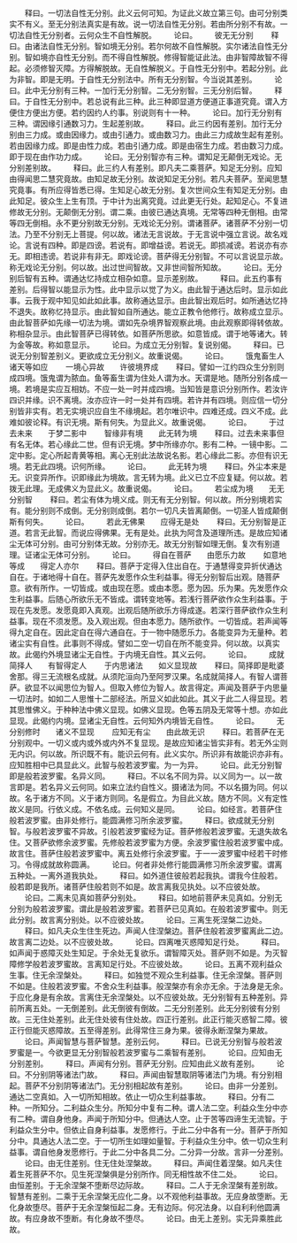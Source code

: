 <!-- { "loadSidebar": true } -->
　　释曰。一切法自性无分别。此义云何可知。为证此义故立第三句。由可分别类实不有义。至无分别法真实是有故。说一切法自性无分别。若由所分别不有故。一切法自性无分别者。云何众生不自性解脱。
　　论曰。
　　彼无无分别
　　释曰。由诸法自性无分别。智如境无分别。若尔何故不自性解脱。实尔诸法自性无分别。智如境亦自性无分别。而不得自性解脱。修得智能证此法。由非智障故智不得起。必须修智灭障。方得解脱故。无自性解脱义。于自性无分别中。若起分别。此为非智。即是无明。于自性无分别法中。所有无分别智。今当说其差别。
　　论曰。此中无分别有三种。一加行无分别智。二无分别智。三无分别后智。
　　释曰。于自性无分别中。若总说有此三种。此三种即显道方便道正事道究竟。谓入方便住方便出方便。若约因约人约事。别说则有十一种。
　　论曰。加行无分别有三种。谓因缘引通数习力。生起差别故。
　　释曰。此三约因有差别。加行无分别由三力成。或由因缘力。或由引通力。或由数习力。由此三力成故生起有差别。若由因缘力成。即是由性力成。若由引通力成。即是由宿生力成。若由数习力成。即于现在由作功力成。
　　论曰。无分别智亦有三种。谓知足无颠倒无戏论。无分别差别故。
　　释曰。此三约人有差别。即凡夫二乘菩萨。知足无分别。应知由得闻思二慧究竟故。由知足故无分别。故说知足无分别。若凡夫菩萨。至闻思慧究竟事。有所应得皆悉已得。生知足心故无分别。复次世间众生有知足无分别。由此知足。彼众生上生有顶。于中计为出离究竟。过此更无行处。起知足心。不复进修故无分别。无颠倒无分别。谓二乘。由彼已通达真境。无常等四种无倒相。由常等四无倒相。永不更分别故无分别。无戏论无分别。谓诸菩萨。诸菩萨不分别一切法。乃至不分别无上菩提。何以故。诸法无言说故。于无言说中强立言说。故名戏论。言说有四种。即是四谤。若说有。即增益谤。若说无。即损减谤。若说亦有亦无。即相违谤。若说非有非无。即戏论谤。菩萨得无分别智。不可以言说显示故。称无戏论无分别。何以故。出过世间智故。又非世间智所知故。
　　论曰。无分别后智有五种。谓通达忆持成立相杂如意。显示差别故。
　　释曰。此五约事有差别。后得智以能显示为性。此中显示以觉了为义。由此智于通达后时。显示如此事。云我于观中知见如此如此事。故称通达显示。由此智出观后时。如所通达忆持不退失。故称忆持显示。由此智如自所通达。能立正教令他修行。故称成立显示。由此智菩萨如先缘一切法为境。谓如先杂境界智观察此境。由此观察即得转依故。称相杂显示。由此智菩萨已得转依。如菩萨所思欲。如意皆成。谓于地等诸大。转为金等故。称如意显示。
　　论曰。为成立无分别智。复说别偈。
　　释曰。已说无分别智差别义。更欲成立无分别义。故重说偈。
　　论曰。
　　饿鬼畜生人　　诸天等如应
　　一境心异故　　许彼境界成
　　释曰。譬如一江约四众生分别则成四境。饿鬼谓为脓血。鱼等畜生谓为住处人谓为水。天谓是地。随所分别各成一境。若境是实应互相妨。不应一处一时并成四境。当知皆是意识分别所作。若汝许四识并缘。识不离境。汝亦应许一时一处并有四境。若许并有四境。则应信一切分别皆非实有。若无实境识应自生不缘境起。若尔唯识中。四难还成。四义不成。此难如彼论释。有识无境。斯有何失。为显此义。故重说偈。
　　论曰。
　　于过去未来　　于梦二影中
　　智缘非有境　　此无转为境
　　释曰。过去未来事但有名无体。若心缘此二世。但有识无境。梦中所缘亦尔。影有二种。一镜中影。二定中影。定心所起青黄等相。离心无别此法故说名影。若心缘此二影。亦但有识无境。若无此四境。识何所缘。
　　论曰。
　　此无转为境
　　释曰。外尘本来是无。识变异所作。识即缘此为境故。言无转为境。此义已立不应复疑。何以故。若拨无此理。无成佛义为显此义。故重说偈。
　　论曰。
　　若尘成为境　　无无分别智
　　释曰。若尘有体为境义成。则无有无分别智。何以故。所分别境若实有。能分别则不成倒。无分别则成倒。若尔一切凡夫皆离颠倒。一切圣人皆成颠倒斯有何失。
　　论曰。
　　若此无佛果　　应得无是处
　　释曰。无分别智是正道。若言无此智。而说应得佛果。无有是处。此执为阿含及道理所违。是故应知诸尘无体可分别。由可分别体无故。分别亦无。故无分别智如理无倒。复次有别道理。证诸尘无体可分别。
　　论曰。
　　得自在菩萨　　由愿乐力故
　　如意地等成　　得定人亦尔
　　释曰。菩萨于定得入住出自在。于通慧得变异折伏通达自在。于诸地得十自在。菩萨先发愿作众生利益事。得无分别智后出观。随菩萨意。欲有所作。一切皆成。或由现在愿。或由本愿。愿为因。乐为果。先发愿作众生利益事。后随心所欲乐无不皆成。谓转变地等。若浅行菩萨欲作众生利益事。于现在先发愿。发愿竟即入真观。出观后随所欲乐方得成遂。若深行菩萨欲作众生利益事。现在不须发愿。及入观出观。但由本愿力。随所欲作。一切皆成。若声闻等得九定自在。因此定自在得六通自在。于一物中随愿乐力。各能变异为无量种。若诸尘实有自性。此事则不得成。譬如二空一切自在所不能变异。何以故。以真实故。此偈约外境显诸尘无自性。于内境无自性。其义云何。
　　论曰。
　　成就简择人　　有智得定人
　　于内思诸法　　如义显现故
　　释曰。简择即是毗婆舍那。得三无流根名成就。从须陀洹向乃至阿罗汉果。名成就简择人。有智人谓菩萨。欲显不以闻思位为智人。但取入修位为智人。故言得定。声闻及菩萨于内思量一切法时。如如二人思惟十二部经法。所显义如此如此。其义于此二人得显现。若其思惟佛义。于种种法中佛义显现。如佛义显现。色等五阴及无常等十想。亦如此显现。此偈约内境。显诸尘无自性。云何知外内境皆无自性。
　　论曰。
　　无分别修时　　诸义不显现
　　应知无有尘　　由此故无识
　　释曰。若菩萨在无分别观中。一切义或内或外或内外不复显现。是故应知诸尘皆实非有。若无外尘则无内识。何以故。所识既不有。能识云何有。此义实尔。所识非有故能识亦非有。应知胜相中已具显此义。此智与般若波罗蜜。为一为异。
　　论曰。此无分别智即是般若波罗蜜。名异义同。
　　释曰。不以名不同为异。以义同为一。以一故言即是。若名异义云何同。如来立法约自性义。摄诸法为同。不以名摄为同。何以故。名于诸方不同。义于诸方则同。名是假立。为目此义故。随方不同。义有定性故义是同。行依义成。不依名成。云何知义是同。
　　论曰。如经言。若菩萨住般若波罗蜜。由非处修行。能圆满修习所余波罗蜜。
　　释曰。欲成就无分别智。与般若波罗蜜不异故。引般若波罗蜜经为证。菩萨修般若波罗蜜。无退失故名住。又菩萨欲修余波罗蜜。先修般若波罗蜜为方便。余波罗蜜住般若波罗蜜中成。故言住。菩萨住般若波罗蜜中。离五处修行余波罗蜜。于一一波罗蜜中经若干时修习。令得成就故称圆满。
　　论曰。何者非处修行能圆满修习所余波罗蜜。谓离五种处。一离外道我执处。
　　释曰。如外道住彼般若起我执。谓我今住般若。般若即是我所。诸菩萨住般若则不如是。故言离我见执处。以不应彼处故。
　　论曰。二离未见真如菩萨分别处。
　　释曰。如地前菩萨未见真如。分别无分别为般若波罗蜜。谓此是般若波罗蜜。若菩萨已见真如。在般若波罗蜜中。则无此分别。故言离分别处。以不应彼处故。
　　论曰。三离生死涅槃二边处。
　　释曰。如凡夫众生住生死边。声闻人住涅槃边。菩萨住般若波罗蜜离此二边。故言离二边处。以不应彼处故。
　　论曰。四离唯灭惑障知足行处。
　　释曰。如声闻于惑障灭处生知足。于余处无复欲乐。谓智障灭处。菩萨则不如是。为灭智障修学般若波罗蜜故。言离知足行处。不应彼处故。
　　论曰。五离不观利益众生事。住无余涅槃处。
　　释曰。如独觉不观众生利益事。住无余涅槃。菩萨则不如是。住般若波罗蜜。不舍众生利益事。般涅槃亦有余亦无余。于法身是无余。于应化身是有余故。言离住无余涅槃处。以不应彼处故。无分别智有五种差别。异前所离五处。一无倒差别。此无倒彼有倒故。二无分别差别。此无分别彼有分别故。三无住处差别。此无住处彼有住处故。四正行差别。此正行能灭惑智二障。彼正行但能灭惑障故。五至得差别。此得常住三身为果。彼得永断涅槃为果故。
　　论曰。声闻智慧与菩萨智慧。差别云何。
　　释曰。已说无分别智与般若波罗蜜是一。今欲更显无分别智般若波罗蜜与二乘智有差别。
　　论曰。应知由无分别差别。
　　释曰。声闻有分别。菩萨无分别。应知由此义故有差别。
　　论曰。不分别阴等诸法门故。
　　释曰。声闻由智慧取阴等诸法门为境。有分别相起。菩萨不分别阴等诸法门。无分别相起故有差别。
　　论曰。由非一分差别。通达二空真如。入一切所知相故。依止一切众生利益事故。
　　释曰。分有二种。一所知分。二利益众生分。所知分中复有二种。谓人法二空。利益众生分中亦有二种。谓自身他身。声闻于所知分中。但通达人空。止于苦等四谛生无流智。于利益众生分中。但依止自身利益事。发愿修行。于此二分中各有一分。菩萨于所知分中。具通达人法二空。于一切所生如理如量智。于利益众生分中。依一切众生利益事。谓自他身发愿修行。于此二分中各具二分。二分异一分故。言非一分差别。
　　论曰。由无住差别。住无住处涅槃故。
　　释曰。声闻住着涅槃。如凡夫住着生死菩萨不尔。见生死涅槃俱是分别所作。同无相性故不住二处。
　　论曰。由恒差别。于无余涅槃不堕断尽边际故。
　　释曰。二人于无余涅槃有差别故。智慧有差别。二乘于无余涅槃无应化二身。以不观他利益事故。无应身故堕断。无化身故堕尽。菩萨于无余涅槃恒起二身。无有边际。何况法身。以自利利他圆满故。有应身故不堕断。有化身故不堕尽。
　　论曰。由无上差别。实无异乘胜此故。
